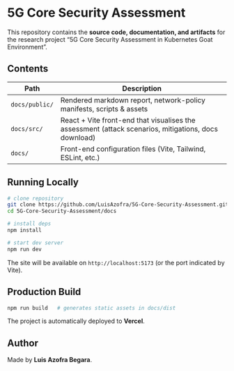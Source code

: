 # 5G Core Security Assessment

This repository contains the **source code, documentation, and artifacts** for the research project “5G Core Security Assessment in Kubernetes Goat Environment”.

## Contents

| Path | Description |
|------|-------------|
| `docs/public/` | Rendered markdown report, network-policy manifests, scripts & assets |
| `docs/src/`    | React + Vite front-end that visualises the assessment (attack scenarios, mitigations, docs download) |
| `docs/`        | Front-end configuration files (Vite, Tailwind, ESLint, etc.) |

## Running Locally

```bash
# clone repository
git clone https://github.com/LuisAzofra/5G-Core-Security-Assessment.git
cd 5G-Core-Security-Assessment/docs

# install deps
npm install

# start dev server
npm run dev
```

The site will be available on `http://localhost:5173` (or the port indicated by Vite).

## Production Build

```bash
npm run build   # generates static assets in docs/dist
```

The project is automatically deployed to **Vercel**.

## Author

Made by **Luis Azofra Begara**.
